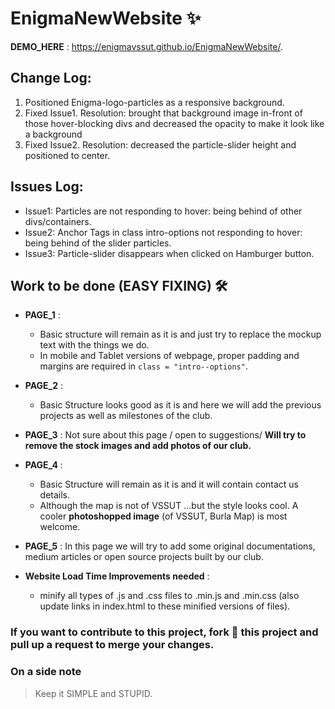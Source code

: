 # EnigmaNewWebsite   :sparkles:

**DEMO_HERE** : https://enigmavssut.github.io/EnigmaNewWebsite/.

## Change Log:
1. Positioned Enigma-logo-particles as a responsive background.
2. Fixed Issue1. Resolution: brought that background image in-front of those hover-blocking divs and decreased the opacity to make it look like a background
3. Fixed Issue2. Resolution: decreased the particle-slider height and positioned to center.

## Issues Log:
- Issue1: Particles are not responding to hover: being behind of other divs/containers.
- Issue2: Anchor Tags in class intro-options not responding to hover: being behind of the slider particles.
- Issue3: Particle-slider disappears when clicked on Hamburger button.**<BUG>** **<PENDING>**

## Work to be done (EASY FIXING) :hammer_and_wrench: 

- **PAGE_1** : 
  - Basic structure will remain as it is and just try to replace the mockup text with the things we do.
  - In mobile and Tablet versions of webpage, proper padding and margins are required in ``` class = "intro--options" ```.
  
- **PAGE_2** : 
  - Basic Structure looks good as it is and here we will add the previous projects as well as milestones of the club.

- **PAGE_3** : Not sure about this page / open to suggestions/ **Will try to remove the stock images and add photos of our club.**

- **PAGE_4** : 
  - Basic Structure will remain as it is and it will contain contact us details.
  - Although the map is not of VSSUT ...but the style looks cool. A cooler **photoshopped image** (of VSSUT, Burla Map) is most welcome.  
- **PAGE_5** : In this page we will try to add some original documentations, medium articles or open source projects built by our club.

- **Website Load Time Improvements needed** :
  - minify all types of .js and .css files to .min.js and .min.css (also update links in index.html to these minified versions of files).

### If you want to contribute to this project, fork :fork_and_knife: this project and pull up a request to merge your changes.

### On a side note
>Keep it SIMPLE and STUPID.
